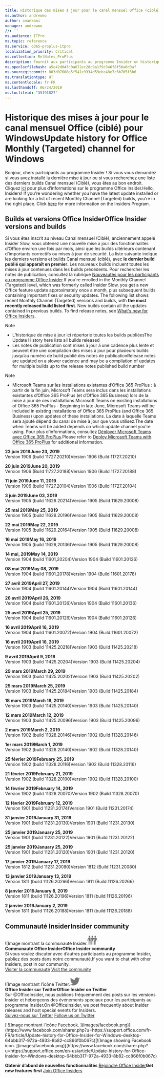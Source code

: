```yaml
---
title: Historique des mises à jour pour le canal mensuel Office (ciblé)
ms.author: andrewmo
author: anankani
manager: andrewmo
//: ''
ms.audience: ITPro
ms.topic: reference
ms.service: o365-proplus-itpro
localization_priority: Critical
ms.collection: RelNotes_ProPlus
description: Fournit aux participants au programme Insider un historique des mises à jour pour les versions Canal mensuel (ciblé) pour ordinateur de bureau Windows
ms.openlocfilehash: a5e42d04fc0a072ec28c9a1f9c946f8f50a0d0af
ms.sourcegitcommit: 803d07608e5f541e9334d59ebc48e7c6b705f3b6
ms.translationtype: HT
ms.contentlocale: fr-FR
ms.lasthandoff: 06/24/2019
ms.locfileid: "35191827"
---
```

# <a name="update-history-for-office-monthly-targeted-channel-for-windows"></a><span data-ttu-id="737cd-103">Historique des mises à jour pour le canal mensuel Office (ciblé) pour Windows</span><span class="sxs-lookup"><span data-stu-id="737cd-103">Update history for Office Monthly (Targeted) channel for Windows</span></span>

<span data-ttu-id="737cd-p101">Bonjour, chers participants au programme Insider ! Si vous vous demandez si vous avez installé la dernière mise à jour ou si vous recherchez une liste des derniers builds Canal mensuel (Ciblé), vous êtes au bon endroit. Cliquez [ici](https://insider.office.com/) pour plus d’informations sur le programme Office Insider.</span><span class="sxs-lookup"><span data-stu-id="737cd-p101">Hello, Insiders! If you're wondering whether you have the latest update installed or are looking for a list of recent Monthly Channel (Targeted) builds, you're in the right place. Click [here](https://insider.office.com/) for more information on the Insiders Program.</span></span>

## <a name="office-insider-versions-and-builds"></a><span data-ttu-id="737cd-107">Builds et versions Office Insider</span><span class="sxs-lookup"><span data-stu-id="737cd-107">Office Insider versions and builds</span></span>

<span data-ttu-id="737cd-p102">Si vous êtes inscrit au niveau Canal mensuel (Ciblé), anciennement appelé Insider Slow, vous obtenez une nouvelle mise à jour des fonctionnalités d’Office environ une fois par mois, ainsi que les builds ultérieurs contenant d’importants correctifs ou mises à jour de sécurité. La liste suivante indique les derniers versions et builds Canal mensuel (ciblé), avec **le dernier build publié qui apparaît en premier**. Les nouveaux builds incluent toutes les mises à jour contenues dans les builds précédents. Pour rechercher les notes de publication, consultez la rubrique [Nouveautés pour les participants au programme Office Insider](https://support.office.com/fr-FR/article/what-s-new-for-office-insiders-c152d1e2-96ff-4ce9-8c14-e74e13847a24).</span><span class="sxs-lookup"><span data-stu-id="737cd-p102">If you're enrolled in the Monthly Channel (Targeted) level, which was formerly called Insider Slow, you get a new Office feature update approximately once a month, plus subsequent builds containing important fixes or security updates. The following list shows recent Monthly Channel (Targeted) versions and builds, with **the most recently released build listed first**. New builds contain all the updates contained in previous builds. To find release notes, see [What's new for Office Insiders](https://support.office.com/en-us/article/what-s-new-for-office-insiders-c152d1e2-96ff-4ce9-8c14-e74e13847a24).</span></span>

> [!NOTE]
> - <span data-ttu-id="737cd-112">L’historique de mise à jour ici répertorie toutes les builds publiées</span><span class="sxs-lookup"><span data-stu-id="737cd-112">The Update History here lists all builds released</span></span>
> - <span data-ttu-id="737cd-113">Les notes de publication sont mises à jour à une cadence plus lente et peuvent être une compilation des mises à jour pour plusieurs builds jusqu’au numéro de build publié des notes de publication</span><span class="sxs-lookup"><span data-stu-id="737cd-113">Release notes are updated on a slower cadence and may be a compilation of updates for multiple builds up to the release notes published build number</span></span>

 > [!NOTE]
> - <span data-ttu-id="737cd-114">Microsoft Teams sur les installations existantes d’Office 365 ProPlus : à partir de la fin juin, Microsoft Teams sera inclus dans les installations existantes d’Office 365 ProPlus (et d’Office 365 Business) lors de la mise à jour de ces installations.</span><span class="sxs-lookup"><span data-stu-id="737cd-114">Microsoft Teams on existing installations of Office 365 ProPlus - Beginning in late June, Microsoft Teams will be included in existing installations of Office 365 ProPlus (and Office 365 Business) upon updates of these installations.</span></span> <span data-ttu-id="737cd-115">La date à laquelle Teams sera ajouté dépend du canal de mise à jour que vous utilisez.</span><span class="sxs-lookup"><span data-stu-id="737cd-115">The date when Teams will be added depends on which update channel you're using.</span></span> <span data-ttu-id="737cd-116">Pour plus d’informations, consultez [Déployer Microsoft Teams avec Office 365 ProPlus](https://docs.microsoft.com/fr-FR/deployoffice/teams-install).</span><span class="sxs-lookup"><span data-stu-id="737cd-116">Please refer to [Deploy Microsoft Teams with Office 365 ProPlus](https://docs.microsoft.com/en-us/deployoffice/teams-install) for additional information.</span></span>

[//]: # (NE PAS SUPPRIMER)

<span data-ttu-id="737cd-118">**23 juin 2019**</span><span class="sxs-lookup"><span data-stu-id="737cd-118">**June 23, 2019**</span></span><br/>
<span data-ttu-id="737cd-119">Version 1906 (build 11727.20210)</span><span class="sxs-lookup"><span data-stu-id="737cd-119">Version 1906 (Build 11727.20210)</span></span><br/>

<span data-ttu-id="737cd-120">**20 juin 2019**</span><span class="sxs-lookup"><span data-stu-id="737cd-120">**June 20, 2019**</span></span><br/>
<span data-ttu-id="737cd-121">Version 1906 (Build 11727.20188)</span><span class="sxs-lookup"><span data-stu-id="737cd-121">Version 1906 (Build 11727.20188)</span></span><br/>

<span data-ttu-id="737cd-122">**11 juin 2019**</span><span class="sxs-lookup"><span data-stu-id="737cd-122">**June 11, 2019**</span></span><br/>
<span data-ttu-id="737cd-123">Version 1906 (build 11727.20104)</span><span class="sxs-lookup"><span data-stu-id="737cd-123">Version 1906 (Build 11727.20104)</span></span><br/>

<span data-ttu-id="737cd-124">**3 juin 2019**</span><span class="sxs-lookup"><span data-stu-id="737cd-124">**June 03, 2019**</span></span><br/>
<span data-ttu-id="737cd-125">Version 1905 (build 11629.20214)</span><span class="sxs-lookup"><span data-stu-id="737cd-125">Version 1905 (Build 11629.20008)</span></span><br/>

<span data-ttu-id="737cd-126">**25 mai 2019**</span><span class="sxs-lookup"><span data-stu-id="737cd-126">**May 25, 2019**</span></span><br/>
<span data-ttu-id="737cd-127">Version 1905 (build 11629.20196)</span><span class="sxs-lookup"><span data-stu-id="737cd-127">Version 1905 (Build 11629.20008)</span></span><br/>

<span data-ttu-id="737cd-128">**22 mai 2019**</span><span class="sxs-lookup"><span data-stu-id="737cd-128">**May 22, 2019**</span></span><br/> <span data-ttu-id="737cd-129">Version 1905 (build 11629.20164)</span><span class="sxs-lookup"><span data-stu-id="737cd-129">Version 1905 (Build 11629.20008)</span></span><br/>

<span data-ttu-id="737cd-130">**16 mai 2019**</span><span class="sxs-lookup"><span data-stu-id="737cd-130">**May 16, 2019**</span></span><br/>
<span data-ttu-id="737cd-131">Version 1905 (build 11629,20136)</span><span class="sxs-lookup"><span data-stu-id="737cd-131">Version 1905 (Build 11629.20008)</span></span><br/>

<span data-ttu-id="737cd-132">**14 mai, 2019**</span><span class="sxs-lookup"><span data-stu-id="737cd-132">**May 14, 2019**</span></span><br/>
<span data-ttu-id="737cd-133">Version 1904 (build 11601,20204)</span><span class="sxs-lookup"><span data-stu-id="737cd-133">Version 1904 (Build 11601.20126)</span></span><br/>

<span data-ttu-id="737cd-134">**08 mai 2019**</span><span class="sxs-lookup"><span data-stu-id="737cd-134">**May 08, 2019**</span></span><br/>
<span data-ttu-id="737cd-135">Version 1904 (build 11601.20178)</span><span class="sxs-lookup"><span data-stu-id="737cd-135">Version 1904 (Build 11601.20178)</span></span><br/>

<span data-ttu-id="737cd-136">**27 avril 2019**</span><span class="sxs-lookup"><span data-stu-id="737cd-136">**April 27, 2019**</span></span><br/>
<span data-ttu-id="737cd-137">Version 1904 (build 11601.20144)</span><span class="sxs-lookup"><span data-stu-id="737cd-137">Version 1904 (Build 11601.20144)</span></span><br/>

<span data-ttu-id="737cd-138">**26 avril 2019**</span><span class="sxs-lookup"><span data-stu-id="737cd-138">**April 26, 2019**</span></span><br/>
<span data-ttu-id="737cd-139">Version 1904 (build 11601.20136)</span><span class="sxs-lookup"><span data-stu-id="737cd-139">Version 1904 (Build 11601.20136)</span></span><br/>

<span data-ttu-id="737cd-140">**25 avril 2019**</span><span class="sxs-lookup"><span data-stu-id="737cd-140">**April 25, 2019**</span></span><br/>
<span data-ttu-id="737cd-141">Version 1904 (build 11601.20126)</span><span class="sxs-lookup"><span data-stu-id="737cd-141">Version 1904 (Build 11601.20126)</span></span><br/>

<span data-ttu-id="737cd-142">**16 avril 2019**</span><span class="sxs-lookup"><span data-stu-id="737cd-142">**April 16, 2019**</span></span><br/>
<span data-ttu-id="737cd-143">Version 1904 (build 11601.20072)</span><span class="sxs-lookup"><span data-stu-id="737cd-143">Version 1904 (Build 11601.20072)</span></span><br/>

<span data-ttu-id="737cd-144">**16 avril 2019**</span><span class="sxs-lookup"><span data-stu-id="737cd-144">**April 16, 2019**</span></span><br/>
<span data-ttu-id="737cd-145">Version 1903 (build 11425.20218)</span><span class="sxs-lookup"><span data-stu-id="737cd-145">Version 1903 (Build 11425.20218)</span></span><br/>

<span data-ttu-id="737cd-146">**9 avril 2019**</span><span class="sxs-lookup"><span data-stu-id="737cd-146">**April 9, 2019**</span></span><br/>
<span data-ttu-id="737cd-147">Version 1903 (build 11425.20204)</span><span class="sxs-lookup"><span data-stu-id="737cd-147">Version 1903 (Build 11425.20204)</span></span><br/>

<span data-ttu-id="737cd-148">**29 mars 2019**</span><span class="sxs-lookup"><span data-stu-id="737cd-148">**March 29, 2019**</span></span><br/> <span data-ttu-id="737cd-149">Version 1903 (build 11425.20202)</span><span class="sxs-lookup"><span data-stu-id="737cd-149">Version 1903 (Build 11425.20202)</span></span><br/>

<span data-ttu-id="737cd-150">**25 mars 2019**</span><span class="sxs-lookup"><span data-stu-id="737cd-150">**March 25, 2019**</span></span><br/> <span data-ttu-id="737cd-151">Version 1903 (build 11425.20184)</span><span class="sxs-lookup"><span data-stu-id="737cd-151">Version 1903 (Build 11425.20184)</span></span><br/>

<span data-ttu-id="737cd-152">**18 mars 2019**</span><span class="sxs-lookup"><span data-stu-id="737cd-152">**March 18, 2019**</span></span><br/> <span data-ttu-id="737cd-153">Version 1903 (build 11425.20140)</span><span class="sxs-lookup"><span data-stu-id="737cd-153">Version 1903 (Build 11425.20140)</span></span><br/>

<span data-ttu-id="737cd-154">**12 mars 2019**</span><span class="sxs-lookup"><span data-stu-id="737cd-154">**March 12, 2019**</span></span><br/> <span data-ttu-id="737cd-155">Version 1903 (build 11425.20096)</span><span class="sxs-lookup"><span data-stu-id="737cd-155">Version 1903 (Build 11425.20096)</span></span><br/>

<span data-ttu-id="737cd-156">**2 mars 2019**</span><span class="sxs-lookup"><span data-stu-id="737cd-156">**March 2, 2019**</span></span><br/> <span data-ttu-id="737cd-157">Version 1902 (build 11328.20146)</span><span class="sxs-lookup"><span data-stu-id="737cd-157">Version 1902 (Build 11328.20146)</span></span><br/>

<span data-ttu-id="737cd-158">**1er mars 2019**</span><span class="sxs-lookup"><span data-stu-id="737cd-158">**March 1, 2019**</span></span><br/> <span data-ttu-id="737cd-159">Version 1902 (build 11328.20140)</span><span class="sxs-lookup"><span data-stu-id="737cd-159">Version 1902 (Build 11328.20140)</span></span><br/>

<span data-ttu-id="737cd-160">**25 février 2019**</span><span class="sxs-lookup"><span data-stu-id="737cd-160">**February 25, 2019**</span></span><br/> <span data-ttu-id="737cd-161">Version 1902 (build 11328.20116)</span><span class="sxs-lookup"><span data-stu-id="737cd-161">Version 1902 (Build 11328.20116)</span></span><br/>

<span data-ttu-id="737cd-162">**21 février 2019**</span><span class="sxs-lookup"><span data-stu-id="737cd-162">**February 21, 2019**</span></span><br/> <span data-ttu-id="737cd-163">Version 1902 (build 11328.20100)</span><span class="sxs-lookup"><span data-stu-id="737cd-163">Version 1902 (Build 11328.20100)</span></span><br/>

<span data-ttu-id="737cd-164">**14 février 2019**</span><span class="sxs-lookup"><span data-stu-id="737cd-164">**February 14, 2019**</span></span><br/> <span data-ttu-id="737cd-165">Version 1902 (build 11328.20070)</span><span class="sxs-lookup"><span data-stu-id="737cd-165">Version 1902 (Build 11328.20070)</span></span><br/>

<span data-ttu-id="737cd-166">**12 février 2019**</span><span class="sxs-lookup"><span data-stu-id="737cd-166">**February 12, 2019**</span></span><br/> <span data-ttu-id="737cd-167">Version 1901 (build 11231.20174)</span><span class="sxs-lookup"><span data-stu-id="737cd-167">Version 1901 (Build 11231.20174)</span></span><br/>

<span data-ttu-id="737cd-168">**31 janvier 2019**</span><span class="sxs-lookup"><span data-stu-id="737cd-168">**January 31, 2019**</span></span><br/> <span data-ttu-id="737cd-169">Version 1901 (build 11231.20130)</span><span class="sxs-lookup"><span data-stu-id="737cd-169">Version 1901 (Build 11231.20130)</span></span><br/> 

<span data-ttu-id="737cd-170">**25 janvier 2019**</span><span class="sxs-lookup"><span data-stu-id="737cd-170">**January 25, 2019**</span></span><br/> <span data-ttu-id="737cd-171">Version 1901 (build 11231.20122)</span><span class="sxs-lookup"><span data-stu-id="737cd-171">Version 1901 (Build 11231.20122)</span></span><br/> 

<span data-ttu-id="737cd-172">**25 janvier 2019**</span><span class="sxs-lookup"><span data-stu-id="737cd-172">**January 25, 2019**</span></span><br/> <span data-ttu-id="737cd-173">Version 1901 (build 11231.20120)</span><span class="sxs-lookup"><span data-stu-id="737cd-173">Version 1901 (Build 11231.20120)</span></span><br/> 

<span data-ttu-id="737cd-174">**17 janvier 2019**</span><span class="sxs-lookup"><span data-stu-id="737cd-174">**January 17, 2019**</span></span><br/> <span data-ttu-id="737cd-175">Version 1812 (build 11231.20080)</span><span class="sxs-lookup"><span data-stu-id="737cd-175">Version 1812 (Build 11231.20080)</span></span><br/> 

<span data-ttu-id="737cd-176">**13 janvier 2019**</span><span class="sxs-lookup"><span data-stu-id="737cd-176">**January 13, 2019**</span></span><br/> <span data-ttu-id="737cd-177">Version 1811 (build 11126.20266)</span><span class="sxs-lookup"><span data-stu-id="737cd-177">Version 1811 (Build 11126.20266)</span></span><br/>

<span data-ttu-id="737cd-178">**8 janvier 2019**</span><span class="sxs-lookup"><span data-stu-id="737cd-178">**January 8, 2019**</span></span><br/> <span data-ttu-id="737cd-179">Version 1811 (build 11126.20196)</span><span class="sxs-lookup"><span data-stu-id="737cd-179">Version 1811 (build 11126.20196)</span></span><br/> 

<span data-ttu-id="737cd-180">**2 janvier 2019**</span><span class="sxs-lookup"><span data-stu-id="737cd-180">**January 2, 2019**</span></span><br/> <span data-ttu-id="737cd-181">Version 1811 (build 11126.20188)</span><span class="sxs-lookup"><span data-stu-id="737cd-181">Version 1811 (build 11126.20188)</span></span><br/> 


## <a name="insider-community"></a><span data-ttu-id="737cd-182">Communauté Insider</span><span class="sxs-lookup"><span data-stu-id="737cd-182">Insider community</span></span>

<span data-ttu-id="737cd-183">![Image montrant la communauté Insider.</span><span class="sxs-lookup"><span data-stu-id="737cd-183">![Image showing insider community.</span></span> ](images/insidercommunity.png)<br/>
<span data-ttu-id="737cd-184">**Communauté Office Insider**</span><span class="sxs-lookup"><span data-stu-id="737cd-184">**Office Insider community**</span></span><br/> <span data-ttu-id="737cd-185">Si vous voulez discuter avec d’autres participants au programme Insider, publiez des posts dans notre communauté.</span><span class="sxs-lookup"><span data-stu-id="737cd-185">If you want to chat with other Insiders, post in our community.</span></span><br/><span data-ttu-id="737cd-186"> 
[Visiter la communauté](https://go.microsoft.com/fwlink/?linkid=843493)</span><span class="sxs-lookup"><span data-stu-id="737cd-186"> 
[Visit the community](https://go.microsoft.com/fwlink/?linkid=843493)</span></span><br/> 

<span data-ttu-id="737cd-187">![Image montrant l’icône Twitter.</span><span class="sxs-lookup"><span data-stu-id="737cd-187">![Image showing twitter icon.</span></span> ](images/twitter.png)<br/>
<span data-ttu-id="737cd-188">**Office Insider sur Twitter**</span><span class="sxs-lookup"><span data-stu-id="737cd-188">**Office Insider on Twitter**</span></span><br/> <span data-ttu-id="737cd-189">Sur @OfficeInsider, nous publions fréquemment des posts sur les versions Insider et hébergeons des événements spéciaux pour les participants au programme Insider.</span><span class="sxs-lookup"><span data-stu-id="737cd-189">On @OfficeInsider, we post frequently about Insider releases and host special events for Insiders.</span></span><br/><span data-ttu-id="737cd-190"> 
[Suivez-nous sur Twitter](https://go.microsoft.com/fwlink/?linkid=717717)</span><span class="sxs-lookup"><span data-stu-id="737cd-190"> 
[Follow us on Twitter](https://go.microsoft.com/fwlink/?linkid=717717)</span></span><br/> 

<span data-ttu-id="737cd-191">
  [
  ![Image montrant l’icône Facebook. ](images/facebook.png)](https://www.facebook.com/sharer.php?u=https://support.office.com/fr-FR/article/Update-history-for-Office-Insider-for-Windows-desktop-64bbb317-972a-4933-8b82-cc866f0b067c)</span><span class="sxs-lookup"><span data-stu-id="737cd-191">[![Image showing Facebook icon. ](images/facebook.png)](https://www.facebook.com/sharer.php?u=https://support.office.com/en-us/article/Update-history-for-Office-Insider-for-Windows-desktop-64bbb317-972a-4933-8b82-cc866f0b067c)</span></span>       


<span data-ttu-id="737cd-192">**Obtenir d’abord de nouvelles fonctionnalités**
[Rejoindre Office Insider](https://insider.office.com/)</span><span class="sxs-lookup"><span data-stu-id="737cd-192">**Get new features first**
[Join Office Insiders](https://insider.office.com/)</span></span>
